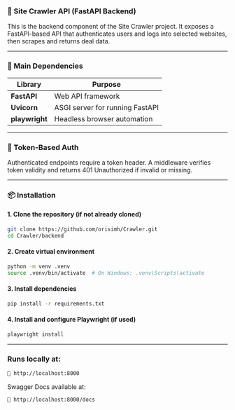 ### 🚀 Site Crawler API (FastAPI Backend)

This is the backend component of the Site Crawler project. It exposes a FastAPI-based API that authenticates users and logs into selected websites, then scrapes and returns deal data.

---

### 📁 Main Dependencies
| Library          | Purpose                                   |
|------------------|-------------------------------------------|
| **FastAPI**      | Web API framework                         |
| **Uvicorn**      | ASGI server for running FastAPI           |
| **playwright**   | Headless browser automation               |

---

### 🔐 Token-Based Auth
Authenticated endpoints require a token header.
A middleware verifies token validity and returns 401 Unauthorized if invalid or missing.

---

### 📦 Installation
#### 1. Clone the repository (if not already cloned)
```bash
git clone https://github.com/orisimh/Crawler.git
cd Crawler/backend
```

#### 2. Create virtual environment
```bash
python -m venv .venv
source .venv/bin/activate  # On Windows: .venv\Scripts\activate
```

#### 3. Install dependencies
```bash
pip install -r requirements.txt
```

#### 4. Install and configure Playwright (if used)
```bash
playwright install
```
---

### Runs locally at:

```bash
🔗 http://localhost:8000
```

Swagger Docs available at:
```bash
📘 http://localhost:8000/docs
```




